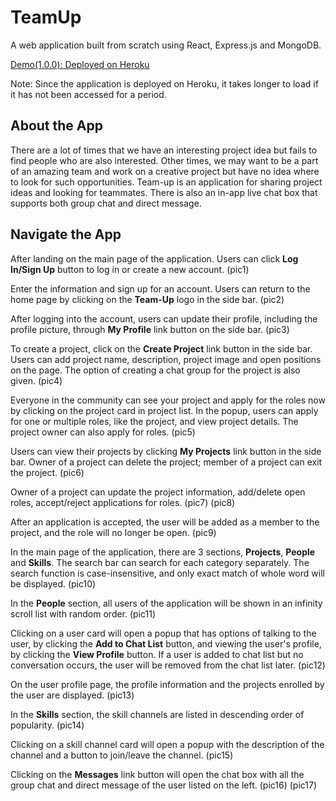 # TeamUp

A web application built from scratch using React, Express.js and MongoDB.

[Demo(1.0.0): Deployed on Heroku](https://team-up-2021.herokuapp.com/)

Note: Since the application is deployed on Heroku, it takes longer to load if it has not been accessed for a period.

## About the App

There are a lot of times that we have an interesting project idea but fails to find people who are also interested. Other times, we may want to be a part of an amazing team and work on a creative project but have no idea where to look for such opportunities. Team-up is an application for sharing project ideas and looking for teammates. There is also an in-app live chat box that supports both group chat and direct message.

## Navigate the App

After landing on the main page of the application. Users can click **Log In/Sign Up** button to log in or create a new account.
(pic1)

Enter the information and sign up for an account. Users can return to the home page by clicking on the **Team-Up** logo in the side bar. (pic2)

After logging into the account, users can update their profile, including the profile picture, through **My Profile** link button on the side bar. (pic3)

To create a project, click on the **Create Project** link button in the side bar. Users can add project name, description, project image and open positions on the page. The option of creating a chat group for the project is also given. (pic4)

Everyone in the community can see your project and apply for the roles now by clicking on the project card in project list. In the popup, users can apply for one or multiple roles, like the project, and view project details. The project owner can also apply for roles. (pic5)

Users can view their projects by clicking **My Projects** link button in the side bar. Owner of a project can delete the project; member of a project can exit the project. (pic6)

Owner of a project can update the project information, add/delete open roles, accept/reject applications for roles. (pic7) (pic8)

After an application is accepted, the user will be added as a member to the project, and the role will no longer be open. (pic9)

In the main page of the application, there are 3 sections, **Projects**, **People** and **Skills**. The search bar can search for each category separately. The search function is case-insensitive, and only exact match of whole word will be displayed. (pic10)

In the **People** section, all users of the application will be shown in an infinity scroll list with random order. (pic11)

Clicking on a user card will open a popup that has options of talking to the user, by clicking the **Add to Chat List** button, and viewing the user's profile, by clicking the **View Profile** button. If a user is added to chat list but no conversation occurs, the user will be removed from the chat list later. (pic12)

On the user profile page, the profile information and the projects enrolled by the user are displayed. (pic13)

In the **Skills** section, the skill channels are listed in descending order of popularity. (pic14)

Clicking on a skill channel card will open a popup with the description of the channel and a button to join/leave the channel. (pic15)

Clicking on the **Messages** link button will open the chat box with all the group chat and direct message of the user listed on the left. (pic16) (pic17)

